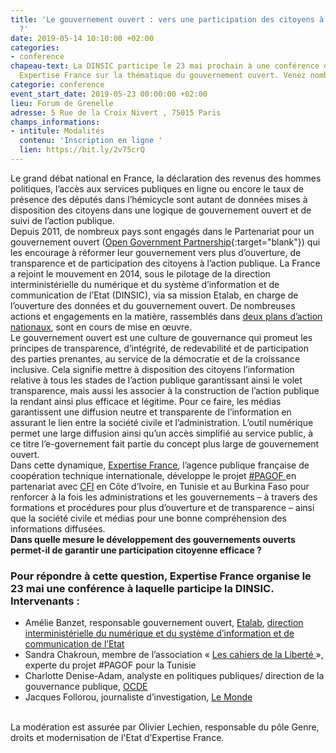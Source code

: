 ```yaml
---
title: 'Le gouvernement ouvert : vers une participation des citoyens à l''action publique
  ?'
date: 2019-05-14 10:10:00 +02:00
categories:
- conference
chapeau-text: La DINSIC participe le 23 mai prochain à une conférence organisée par
  Expertise France sur la thématique du gouvernement ouvert. Venez nombreux !
categorie: conference
event_start_date: 2019-05-23 00:00:00 +02:00
lieu: Forum de Grenelle
adresse: 5 Rue de la Croix Nivert , 75015 Paris
champs_informations:
- intitule: Modalités
  contenu: 'Inscription en ligne '
  lien: https://bit.ly/2v75crQ
---
```


Le grand débat national en France, la déclaration des revenus des hommes politiques, l’accès aux services publiques en ligne ou encore le taux de présence des députés dans l’hémicycle sont autant de données mises à disposition des citoyens dans une logique de gouvernement ouvert et de suivi de l’action publique. 
<br>
Depuis 2011, de nombreux pays sont engagés dans le Partenariat pour un gouvernement ouvert ([Open Government Partnership](https://www.opengovpartnership.org/){:target="blank"}) qui les encourage à réformer leur gouvernement vers plus d’ouverture, de transparence et de participation des citoyens à l’action publique. La France a rejoint le mouvement en 2014, sous le pilotage de la direction interministérielle du numérique et du système d’information et de communication de l’Etat (DINSIC), via sa mission Etalab, en charge de l’ouverture des données et du gouvernement ouvert. De nombreuses actions et engagements en la matière, rassemblés dans [deux plans d’action nationaux](https://www.etalab.gouv.fr/plan-daction-national), sont en cours de mise en œuvre. 
<br>
Le gouvernement ouvert est une culture de gouvernance qui promeut les principes de transparence, d’intégrité, de redevabilité et de participation des parties prenantes, au service de la démocratie et de la croissance inclusive. Cela signifie mettre à disposition des citoyens l’information relative à tous les stades de l’action publique garantissant ainsi le volet transparence, mais aussi les associer à la construction de l’action publique la rendant ainsi plus efficace et légitime. Pour ce faire, les médias garantissent une diffusion neutre et transparente de l’information en assurant le lien entre la société civile et l’administration. L’outil numérique permet une large diffusion ainsi qu’un accès simplifié au service public, à ce titre l’e-governement fait partie du concept plus large de gouvernement ouvert. 
<br>
Dans cette dynamique, [Expertise France](https://www.expertisefrance.fr/), l’agence publique française de coopération technique internationale, développe le projet [#PAGOF ](https://www.expertisefrance.fr/fiche-projet?id=706416)en partenariat avec [CFI](https://www.cfi.fr/fr) en Côte d’Ivoire, en Tunisie et au Burkina Faso pour renforcer à la fois les administrations et les gouvernements – à travers des formations et procédures pour plus d’ouverture et de transparence – ainsi que la société civile et médias pour une bonne compréhension des informations diffusées.
<br> 
**Dans quelle mesure le développement des gouvernements ouverts permet-il de garantir une participation citoyenne efficace ?**
<br>
### Pour répondre à cette question, Expertise France organise le 23 mai une conférence à laquelle participe la DINSIC. Intervenants :

* Amélie Banzet, responsable gouvernement ouvert, [Etalab](http://www.etalab.gouv.fr/), [direction interministérielle du numérique et du système d’information et de communication de l’Etat 
](https://www.numerique.gouv.fr/)
* Sandra Chakroun, membre de l’association « [Les cahiers de la Liberté ](https://www.cahiersdelaliberte.org/)», experte du projet #PAGOF pour la Tunisie
* Charlotte Denise-Adam, analyste en politiques publiques/ direction de la gouvernance publique, [OCDE](https://www.oecd.org/fr/)
* Jacques Follorou, journaliste d’investigation, [Le Monde ](https://www.lemonde.fr/)
<br>
La modération est assurée par Olivier Lechien, responsable du pôle Genre, droits et modernisation de l'Etat d’Expertise France.
